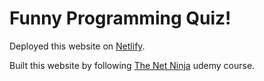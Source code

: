 # Funny Programming Quiz!

Deployed this website on [Netlify](https://funny-programming-quiz.netlify.app/).

Built this website by following [The Net Ninja](https://www.udemy.com/course/modern-javascript-from-novice-to-ninja/) udemy course.